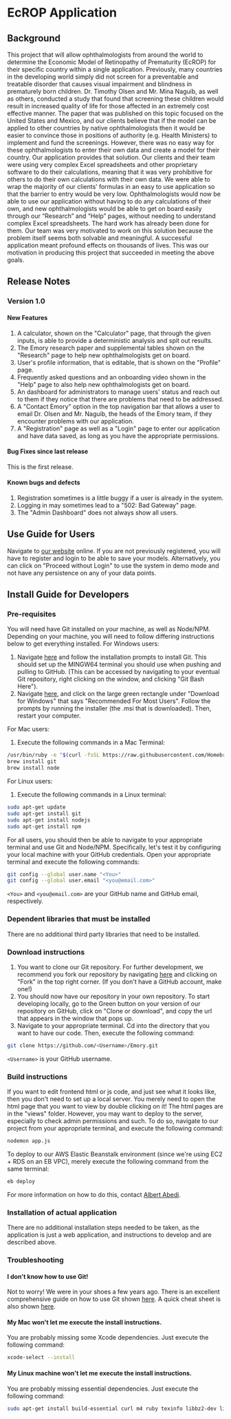 # EcROP Application

## Background
This project that will allow ophthalmologists from around the world to determine the Economic Model of Retinopathy of Prematurity (EcROP) for their specific country within a single application.
Previously, many countries in the developing world simply did not screen for a preventable and treatable disorder that causes visual impairment and blindness in prematurely born children. Dr. Timothy Olsen and Mr. Mina Naguib, as well as others, conducted a study that found that screening these children would result in increased quality of life for those affected in an extremely cost effective manner.
The paper that was published on this topic focused on the United States and Mexico, and our clients believe that if the model can be applied to other countries by native ophthalmologists then it would be easier to convince those in positions of authority (e.g. Health Ministers) to implement and fund the screenings. However, there was no easy way for these ophthalmologists to enter their own data and create a model for their country. Our application provides that solution.
Our clients and their team were using very complex Excel spreadsheets and other proprietary software to do their calculations, meaning that it was very prohibitive for others to do their own calculations with their own data. We were able to wrap the majority of our clients’ formulas in an easy to use application so that the barrier to entry would be very low. Ophthalmologists would now be able to use our application without having to do any calculations of their own, and new ophthalmologists would be able to get on board easily through our “Research” and “Help” pages, without needing to understand complex Excel spreadsheets. The hard work has already been done for them.
Our team was very motivated to work on this solution because the problem itself seems both solvable and meaningful. A successful application meant profound effects on thousands of lives. This was our motivation in producing this project that succeeded in meeting the above goals.

## Release Notes
### Version 1.0
#### New Features
1) A calculator, shown on the "Calculator" page, that through the given inputs, is able to provide a deterministic analysis and spit out results.
2) The Emory research paper and supplemental tables shown on the "Research" page to help new ophthalmologists get on board.
3) User's profile information, that is editable, that is shown on the "Profile" page.
4) Frequently asked questions and an onboarding video shown in the "Help" page to also help new ophthalmologists get on board.
5) An dashboard for administrators to manage users' status and reach out to them if they notice that there are problems that need to be addressed.
6) A "Contact Emory" option in the top navigation bar that allows a user to email Dr. Olsen and Mr. Naguib, the heads of the Emory team, if they encounter problems with our application.
7) A "Registration" page as well as a "Login" page to enter our application and have data saved, as long as you have the appropriate permissions.

#### Bug Fixes since last release
This is the first release.
#### Known bugs and defects
1) Registration sometimes is a little buggy if a user is already in the system.
2) Logging in may sometimes lead to a "502: Bad Gateway" page.
3) The "Admin Dashboard" does not always show all users.

## Use Guide for Users
Navigate to [our website](http://ecrop-env.4zgda28xd7.us-east-1.elasticbeanstalk.com/) online. If you are not previously registered, you will have to register and login to be able to save your models. Alternatively, you can click on "Proceed without Login" to use the system in demo mode and not have any persistence on any of your data points.

## Install Guide for Developers
### Pre-requisites
You will need have Git installed on your machine, as well as Node/NPM. Depending on your machine, you will need to follow differing instructions below to get everything installed.
For Windows users:
1) Navigate [here](https://git-scm.com/download/win) and follow the installation prompts to install Git. This should set up the MINGW64 terminal you should use when pushing and pulling to GitHub. (This can be accessed by navigating to your eventual Git repository, right clicking on the window, and clicking "Git Bash Here").
2) Navigate [here](https://nodejs.org/en), and click on the large green rectangle under "Download for Windows" that says "Recommended For Most Users". Follow the prompts by running the installer (the .msi that is downloaded). Then, restart your computer.

For Mac users:
1) Execute the following commands in a Mac Terminal:
```sh
/usr/bin/ruby -e "$(curl -fsSL https://raw.githubusercontent.com/Homebrew/install/master/install)"
brew install git
brew install node
```
For Linux users:
1) Execute the following commands in a Linux terminal:
```sh
sudo apt-get update
sudo apt-get install git
sudo apt-get install nodejs
sudo apt-get install npm
```

For all users, you should then be able to navigate to your appropriate terminal and use Git and Node/NPM. Specifically, let's test it by configuring your local machine with your GitHub credentials. Open your appropriate terminal and execute the following commands:
```sh
git config --global user.name "<You>"
git config --global user.email "<you@email.com>"
```

`<You>` and `<you@email.com>` are your GitHub name and GitHub email, respectively.

### Dependent libraries that must be installed
There are no additional third party libraries that need to be installed.

### Download instructions
1) You want to clone our Git repository. For further development, we recommend you fork our repository by navigating [here](https://github.com/dchudy3/Emory) and clicking on "Fork" in the top right corner. (If you don't have a GitHub account, make one!)
2) You should now have our repository in your own repository. To start developing locally, go to the Green button on your version of our repository on GitHub, click on "Clone or download", and copy the url that appears in the window that pops up.
3) Navigate to your appropriate terminal. Cd into the directory that you want to have our code. Then, execute the following command:
```sh
git clone https://github.com/<Username>/Emory.git
```
`<Username>` is your GitHub username.

### Build instructions
If you want to edit frontend html or js code, and just see what it looks like, then you don't need to set up a local server. You merely need to open the html page that you want to view by double clicking on it! The html pages are in the "views" folder. 
However, you may want to deploy to the server, especially to check admin permissions and such. To do so, navigate to our project from your appropriate terminal, and execute the following command:
```sh
nodemon app.js
```
To deploy to our AWS Elastic Beanstalk environment (since we're using EC2 + RDS on an EB VPC), merely execute the following command from the same terminal:
```sh
eb deploy
```
For more information on how to do this, contact [Albert Abedi](mailto:aabedi3@gatech.edu?Subject=How%20To%20Deploy%20EcROP%20Application).

### Installation of actual application
There are no additional installation steps needed to be taken, as the application is just a web application, and instructions to develop and are described above.

### Troubleshooting
#### I don't know how to use Git!
Not to worry! We were in your shoes a few years ago. There is an excellent comprehensive guide on how to use Git shown [here](https://git-scm.com/docs). A quick cheat sheet is also shown [here](https://services.github.com/on-demand/downloads/github-git-cheat-sheet.pdf).

#### My Mac won't let me execute the install instructions.
You are probably missing some Xcode dependencies. Just execute the following command:
```sh
xcode-select --install
```
#### My Linux machine won't let me execute the install instructions.
You are probably missing essential dependencies. Just execute the following command:
```sh
sudo apt-get install build-essential curl m4 ruby texinfo libbz2-dev libcurl4-openssl-dev libexpat-dev libncurses-dev zlib1g-dev
```